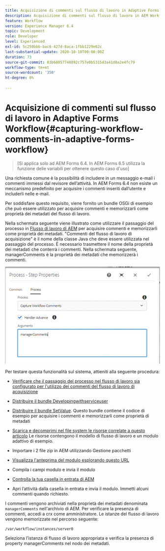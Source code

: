 ```yaml
---
title: Acquisizione di commenti sul flusso di lavoro in Adaptive Forms Workflow
description: Acquisizione di commenti sul flusso di lavoro in AEM Workflow
feature: Workflow
version: Experience Manager 6.4
topic: Development
role: Developer
level: Experienced
exl-id: 5c250bbb-bac6-427d-8aca-1fbb1229e02c
last-substantial-update: 2020-10-10T00:00:00Z
duration: 73
source-git-commit: 03b68057748892c757e0b5315d3a41d0a2e4fc79
workflow-type: tm+mt
source-wordcount: '350'
ht-degree: 0%

---
```


# Acquisizione di commenti sul flusso di lavoro in Adaptive Forms Workflow{#capturing-workflow-comments-in-adaptive-forms-workflow}

>[Si applica solo ad AEM Forms 6.4. In AEM Forms 6.5 utilizza la funzione delle variabili per ottenere questo caso d&#39;uso]

Una richiesta comune è la possibilità di includere in un messaggio e-mail i commenti immessi dal revisore dell’attività. In AEM Forms 6.4 non esiste un meccanismo predefinito per acquisire i commenti inseriti dall’utente e includerli nelle e-mail.

Per soddisfare questo requisito, viene fornito un bundle OSGi di esempio che può essere utilizzato per acquisire commenti e memorizzarli come proprietà dei metadati del flusso di lavoro.

Nella schermata seguente viene illustrato come utilizzare il passaggio del processo in [Flusso di lavoro di AEM](http://localhost:4502/editor.html/conf/global/settings/workflow/models/CaptureComments.html) per acquisire commenti e memorizzarli come proprietà dei metadati. &quot;Commenti del flusso di lavoro di acquisizione&quot; è il nome della classe Java che deve essere utilizzata nel passaggio del processo. È necessario trasmettere il nome della proprietà dei metadati che conterrà i commenti. Nella schermata seguente, managerComments è la proprietà dei metadati che memorizzerà i commenti.

![workflowcomments1](assets/workflowcomments1.gif)

Per testare questa funzionalità sul sistema, attieniti alla seguente procedura:
* [Verificare che il passaggio del processo nel flusso di lavoro sia configurato per l&#39;utilizzo dei commenti del flusso di lavoro di acquisizione](http://localhost:4502/editor.html/conf/global/settings/workflow/models/CaptureComments.html)

* [Distribuire il bundle Developingwithserviceuser](/help/forms/assets/common-osgi-bundles/DevelopingWithServiceUser.jar)

* [Distribuire il bundle SetValue](/help/forms/assets/common-osgi-bundles/SetValueApp.core-1.0-SNAPSHOT.jar). Questo bundle contiene il codice di esempio per acquisire i commenti e memorizzarli come proprietà di metadati

* [Scarica e decomprimi nel file system le risorse correlate a questo articolo](assets/capturecomments.zip) Le risorse contengono il modello di flusso di lavoro e un modulo adattivo di esempio.

* Importare i 2 file zip in AEM utilizzando Gestione pacchetti

* [Visualizza l&#39;anteprima del modulo esplorando questo URL](http://localhost:4502/content/dam/formsanddocuments/capturecomments/jcr:content?wcmmode=disabled)

* Compila i campi modulo e invia il modulo

* [Controlla la tua casella in entrata di AEM](http://localhost:4502/aem/inbox)

* Apri l’attività dalla casella in entrata e invia il modulo. Immetti alcuni commenti quando richiesto.

I commenti vengono archiviati nella proprietà dei metadati denominata `managerComments` nell&#39;archivio di AEM. Per verificare la presenza di commenti, accedi a crx come amministratore. Le istanze del flusso di lavoro vengono memorizzate nel percorso seguente:

`/var/workflow/instances/server0`

Seleziona l’istanza di flusso di lavoro appropriata e verifica la presenza di property managerComments nel nodo dei metadati.
